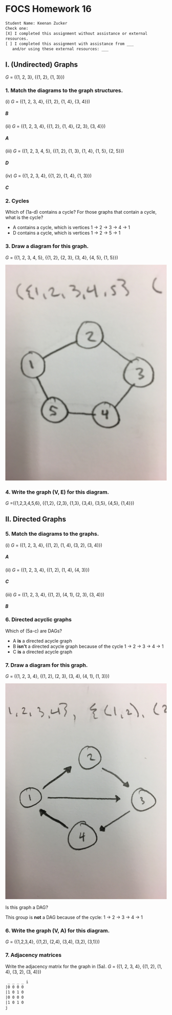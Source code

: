 # FOCS Homework 16

```
Student Name: Keenan Zucker
Check one:
[X] I completed this assignment without assistance or external resources.
[ ] I completed this assignment with assistance from ___
   and/or using these external resources: ___
```

## I. (Undirected) Graphs

*G* = ({1, 2, 3}, {{1, 2}, {1, 3}})

### 1. Match the diagrams to the graph structures.

(i) *G* = ({1, 2, 3, 4}, {{1, 2}, {1, 4}, {3, 4}})
##### B

(ii) *G* = ({1, 2, 3, 4}, {{1, 2}, {1, 4}, {2, 3}, {3, 4}})
##### A

(iii) *G* = ({1, 2, 3, 4, 5}, {{1, 2}, {1, 3}, {1, 4}, {1, 5}, {2, 5}})
##### D

(iv) *G* = ({1, 2, 3, 4}, {{1, 2}, {1, 4}, {1, 3}})
##### C

### 2. Cycles

Which of (1a-d) contains a cycle? For those graphs that contain a cycle, what is the cycle?

* A contains a cycle, which is vertices 1 -> 2 -> 3 -> 4 -> 1
* D contains a cycle, which is vertices 1 -> 2 -> 5 -> 1

### 3. Draw a diagram for this graph.

*G* = ({1, 2, 3, 4, 5}, {{1, 2}, {2, 3}, {3, 4}, {4, 5}, {1, 5}})

![](images/graph3.JPG)

### 4. Write the graph (V, E) for this diagram.

*G* =({1,2,3,4,5,6}, {{1,2}, {2,3}, {1,3}, {3,4}, {3,5}, {4,5}, {1,4}})

## II. Directed Graphs

### 5. Match the diagrams to the graphs.

(i) *G* = ({1, 2, 3, 4}, {(1, 2), (1, 4), (3, 2), (3, 4)})
##### A

(ii) *G* = ({1, 2, 3, 4}, {(1, 2), (1, 4), (4, 3)})
##### C

(iii) *G* = ({1, 2, 3, 4}, {(1, 2), (4, 1), (2, 3), (3, 4)})
##### B

### 6. Directed acyclic graphs

Which of (5a-c) are DAGs?

- A **is** a directed acycle graph
- B **isn't** a directed acycle graph because of the cycle 1 -> 2 -> 3 -> 4 -> 1
- C **is** a directed acycle graph

### 7. Draw a diagram for this graph.

*G* = ({1, 2, 3, 4}, {(1, 2), (2, 3), (3, 4), (4, 1), (1, 3)})

![](images/graph7.JPG)

Is this graph a DAG?

This group is **not** a DAG because of the cycle: 1 -> 2 -> 3 -> 4 -> 1

### 6. Write the graph (V, A) for this diagram.

*G* = ({1,2,3,4}, {(1,2), (2,4), (3,4), (3,2), (3,1)})

### 7. Adjacency matrices

Write the adjacency matrix for the graph in (5a).
*G* = ({1, 2, 3, 4}, {(1, 2), (1, 4), (3, 2), (3, 4)})

```
 _ _ _ _ i
|0 0 0 0
|1 0 1 0
|0 0 0 0
|1 0 1 0
j

```

